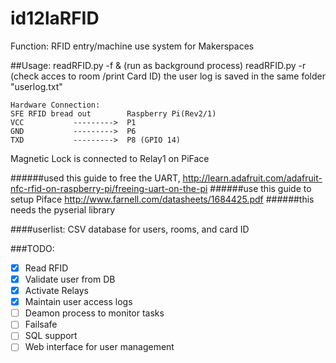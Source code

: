 id12laRFID
==========

Function: RFID entry/machine use system for Makerspaces

##Usage:
    readRFID.py -f & (run as background process)
    readRFID.py -r <room1> (check acces to room /print Card ID)
the user log is saved in the same folder "userlog.txt"

    Hardware Connection:
    SFE RFID bread out        Raspberry Pi(Rev2/1)
    VCC           --------->  P1
    GND           --------->  P6
    TXD           --------->  P8 (GPIO 14)
   
Magnetic Lock is connected to Relay1 on PiFace

######used this guide to free the UART, http://learn.adafruit.com/adafruit-nfc-rfid-on-raspberry-pi/freeing-uart-on-the-pi
######use this guide to setup Piface http://www.farnell.com/datasheets/1684425.pdf
######this needs the pyserial library

####userlist:
CSV database for users, rooms, and card ID

 
###TODO:
 - [x] Read RFID
 - [x] Validate user from DB
 - [x] Activate Relays
 - [x] Maintain user access logs
 - [ ] Deamon process to monitor tasks
 - [ ] Failsafe
 - [ ] SQL support
 - [ ] Web interface for user management
